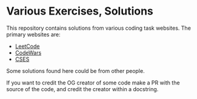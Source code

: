 # Various Exercises, Solutions

This repository contains solutions from various coding task websites.
The primary websites are:
- [LeetCode](https://leetcode.com/)
- [CodeWars](https://codewars.com/)
- [CSES](https://cses.fi/problemset/)

Some solutions found here could be from other people.

If you want to credit the OG creator of some code make a PR with the source of the code, and credit the creator within a docstring.
